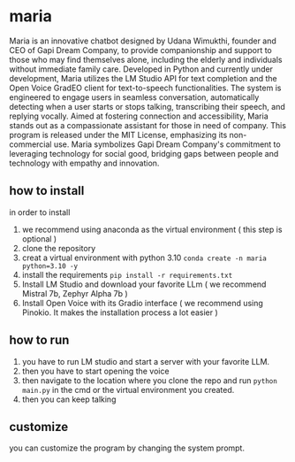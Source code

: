 # maria

Maria is an innovative chatbot designed by Udana Wimukthi, founder and CEO of Gapi Dream Company, to provide companionship and support to those who may find themselves alone, including the elderly and individuals without immediate family care. Developed in Python and currently under development, Maria utilizes the LM Studio API for text completion and the Open Voice GradEO client for text-to-speech functionalities. The system is engineered to engage users in seamless conversation, automatically detecting when a user starts or stops talking, transcribing their speech, and replying vocally. Aimed at fostering connection and accessibility, Maria stands out as a compassionate assistant for those in need of company. This program is released under the MIT License, emphasizing its non-commercial use. Maria symbolizes Gapi Dream Company's commitment to leveraging technology for social good, bridging gaps between people and technology with empathy and innovation.

## how to install 

in order to install 
1. we recommend using anaconda as the virtual environment ( this step is optional )
2. clone the repository
3. creat a virtual environment with python 3.10 `conda create -n maria python=3.10 -y`
4. install the requirements `pip install -r requirements.txt`
5. Install LM Studio and download your favorite LLm ( we recommend Mistral 7b, Zephyr Alpha 7b )
6. Install Open Voice with its Gradio interface ( we recommend using Pinokio. It makes the installation process a lot easier )

## how to run

1. you have to run LM studio and start a server with your favorite LLM.
2. then you have to start opening the voice
3. then navigate to the location where you clone the repo and run  `python main.py` in the cmd or the virtual environment you created.
4. then you can keep talking

## customize

you can customize the program by changing the system prompt.
